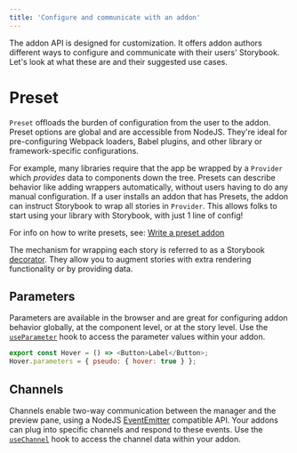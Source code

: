 ```yaml
---
title: 'Configure and communicate with an addon'
---
```


The addon API is designed for customization. It offers addon authors different ways to configure and communicate with their users' Storybook. Let's look at what these are and their suggested use cases.

# Preset

`Preset` offloads the burden of configuration from the user to the addon. Preset options are global and are accessible from NodeJS. They're ideal for pre-configuring Webpack loaders, Babel plugins, and other library or framework-specific configurations.

For example, many libraries require that the app be wrapped by a `Provider` which _provides_ data to components down the tree. Presets can describe behavior like adding wrappers automatically, without users having to do any manual configuration. If a user installs an addon that has Presets, the addon can instruct Storybook to wrap all stories in `Provider`. This allows folks to start using your library with Storybook, with just 1 line of config!

For info on how to write presets, see: [Write a preset addon](./writing-presets.md)

The mechanism for wrapping each story is referred to as a Storybook [decorator](../writing-stories/decorators.md). They allow you to augment stories with extra rendering functionality or by providing data.

## Parameters
Parameters are available in the browser and are great for configuring addon behavior globally, at the component level, or at the story level. Use the [`useParameter`](./addons-api.md#useparameter) hook to access the parameter values within your addon.

```js
export const Hover = () => <Button>Label</Button>;
Hover.parameters = { pseudo: { hover: true } };
```

## Channels
Channels enable two-way communication between the manager and the preview pane, using a NodeJS [EventEmitter](https://nodejs.org/api/events.html) compatible API. Your addons can plug into specific channels and respond to these events. Use the [`useChannel`](./addons-api.md#usechannel) hook to access the channel data within your addon.